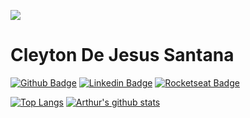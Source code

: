 
[![](http://img.youtube.com/vi/https://www.youtube.com/watch?v=LKnlv97Uzn8/0.jpg)](http://www.youtube.com/watch?v=https://www.youtube.com/watch?v=LKnlv97Uzn8 "Faça ou não faça. Tentativa não há.")

# Cleyton De Jesus Santana

[![Github Badge](https://img.shields.io/badge/-Github-000?style=flat-square&logo=Github&logoColor=white&link=https://github.com/csttn)](https://github.com/csttn)
[![Linkedin Badge](https://img.shields.io/badge/-LinkedIn-blue?style=flat-square&logo=Linkedin&logoColor=white&link=https://www.linkedin.com/in/fagnerpsantos/)](https://www.linkedin.com/in/csttn/)
[![Rocketseat Badge](https://img.shields.io/badge/-csttn-black?style=flat-square&labelColor=6633cc&label=Rocketseat&logoColor=white&link=https://app.rocketseat.com.br/me/cleyton-santana-1590699806)](https://app.rocketseat.com.br/me/cleyton-santana-1590699806) 



[![Top Langs](https://github-readme-stats.vercel.app/api/top-langs?username=csttn&theme=dark&layout=compact)](https://github.com/csttn/github-readme-stats)
[![Arthur's github stats](https://github-readme-stats.vercel.app/api?username=csttn&theme=midnight-purple&show_icons=true)](https://github.com/csttn/github-readme-stats)
